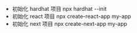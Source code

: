 -   初始化 hardhat 项目 npx hardhat --init
-   初始化 react 项目 npx create-react-app my-app
-   初始化 next 项目 npx create-next-app my-app
